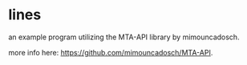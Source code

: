 # lines

an example program utilizing the MTA-API library by mimouncadosch.

more info here: https://github.com/mimouncadosch/MTA-API.
